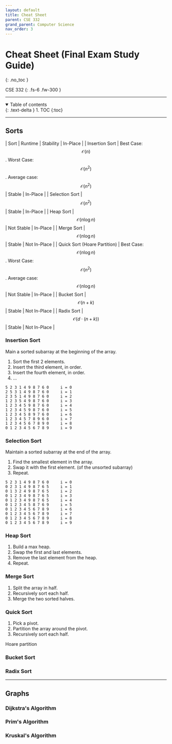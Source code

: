 ```yaml
---
layout: default
title: Cheat Sheet
parent: CSE 332
grand_parent: Computer Science
nav_order: 3
---
```


# Cheat Sheet (Final Exam Study Guide)
{: .no_toc }

CSE 332
{: .fs-6 .fw-300 }

---

<details open markdown="block">
  <summary>
    Table of contents
  </summary>
  {: .text-delta }
1. TOC
{:toc}
</details>

---

## Sorts

| Sort | Runtime | Stability | In-Place |
| Insertion Sort | Best Case: $$\mathcal{O}(n)$$. Worst Case: $$\mathcal{O}(n^2)$$. Average case: $$\mathcal{O}(n^2)$$ | Stable | In-Place |
| Selection Sort | $$\mathcal{O}(n^2)$$ | Stable | In-Place |
| Heap Sort | $$\mathcal{O}(n\log n)$$ | Not Stable | In-Place |
| Merge Sort | $$\mathcal{O}(n\log n)$$ | Stable | Not In-Place |
| Quick Sort (Hoare Partition) | Best Case: $$\mathcal{O}(n\log n)$$. Worst Case: $$\mathcal{O}(n^2)$$. Average case: $$\mathcal{O}(n\log n)$$ | Not Stable | In-Place |
| Bucket Sort | $$\mathcal{O}(n+k)$$ | Stable | Not In-Place |
| Radix Sort | $$\mathcal{O}(d \cdot (n+k))$$ | Stable | Not In-Place |

### Insertion Sort
Main a sorted subarray at the beginning of the array.
1. Sort the first 2 elements.
2. Insert the third element, in order.
3. Insert the fourth element, in order.
4. ...

```
5 2 3 1 4 9 8 7 6 0     i = 0
2 5 3 1 4 9 8 7 6 0     i = 1
2 3 5 1 4 9 8 7 6 0     i = 2
1 2 3 5 4 9 8 7 6 0     i = 3
1 2 3 4 5 9 8 7 6 0     i = 4
1 2 3 4 5 9 8 7 6 0     i = 5
1 2 3 4 5 8 9 7 6 0     i = 6
1 2 3 4 5 7 8 9 6 0     i = 7
1 2 3 4 5 6 7 8 9 0     i = 8
0 1 2 3 4 5 6 7 8 9     i = 9
```

### Selection Sort
Maintain a sorted subarray at the   end of the array.
1. Find the smallest element in the array.
2. Swap it with the first element. (of the unsorted subarray)
3. Repeat.

```
5 2 3 1 4 9 8 7 6 0     i = 0
0 2 3 1 4 9 8 7 6 5     i = 1
0 1 3 2 4 9 8 7 6 5     i = 2
0 1 2 3 4 9 8 7 6 5     i = 3
0 1 2 3 4 9 8 7 6 5     i = 4
0 1 2 3 4 5 8 7 6 9     i = 5   
0 1 2 3 4 5 6 7 8 9     i = 6
0 1 2 3 4 5 6 7 8 9     i = 7
0 1 2 3 4 5 6 7 8 9     i = 8
0 1 2 3 4 5 6 7 8 9     i = 9
```

### Heap Sort
1. Build a max heap.
2. Swap the first and last elements.
3. Remove the last element from the heap.
4. Repeat.

### Merge Sort
1. Split the array in half.
2. Recursively sort each half.
3. Merge the two sorted halves.

### Quick Sort
1. Pick a pivot.
2. Partition the array around the pivot.
3. Recursively sort each half.

Hoare partition

### Bucket Sort

### Radix Sort

---

## Graphs

### Dijkstra's Algorithm

### Prim's Algorithm

### Kruskal's Algorithm

